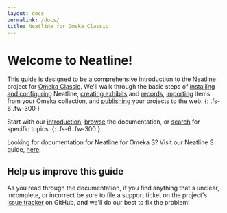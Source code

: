 ```yaml
---
layout: docs
permalink: /docs/
title: Neatline for Omeka Classic
---
```

# Welcome to Neatline!

This guide is designed to be a comprehensive introduction to the Neatline project for [Omeka Classic](https://omeka.org/classic/). We'll walk through the basic steps of [installing and configuring](installing-neatline) Neatline, [creating exhibits](exhibits-overview) and [records](records-overview), [importing](importing-omeka-items) items from your Omeka collection, and [publishing](publishing-exhibits) your projects to the web.
{: .fs-6 .fw-300 }

Start with our [introduction](/about), [browse](docs-toc) the documentation, or [search](/search) for specific topics.
{: .fs-6 .fw-300 }

Looking for documentation for Neatline for Omeka S? Visit our Neatline S guide, [here](/docs-s).

## Help us improve this guide

As you read through the documentation, if you find anything that's unclear, incomplete, or incorrect be sure to file a support ticket on the project's [issue tracker](https://github.com/scholarslab/Neatline/issues) on GitHub, and we'll do our best to fix the problem!
